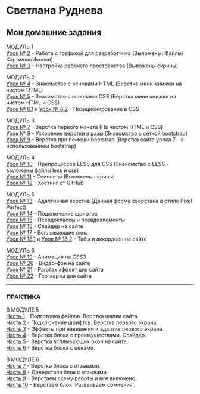 # Светлана Руднева
## Мои домашние задания

МОДУЛЬ 1  
[Урок № 2](https://github.com/rudneva-sveta/rudneva-sveta.github.io/tree/master/lesson_2/site/img "УРОК № 2 (Работа с графикой для разработчика)") - Работа с графикой для разработчика (Выложены: Файлы/Картинки/Иконки)  
[Урок № 3](https://github.com/rudneva-sveta/rudneva-sveta.github.io/tree/master/lesson_3 "УРОК № 3 (Настройка рабочего пространства)") - Настройка рабочего пространства (Выложены скрины)  
  
МОДУЛЬ 2  
[Урок № 4](https://rudneva-sveta.github.io/lesson_4/project/src/ "УРОК № 4 (Знакомство с основами HTML)") - Знакомство с основами HTML (Верстка мини-книжки на чистом HTML)  
[Урок № 5](https://rudneva-sveta.github.io/lesson_5/project/src/ "УРОК № 5 (Знакомство с основами CSS)") - Знакомство с основами CSS (Верстка мини книжки на чистом HTML и CSS)  
[Урок № 6.1](https://rudneva-sveta.github.io/lesson_6/1/ "Урок № 6.1") и [Урок № 6.2](https://rudneva-sveta.github.io/lesson_6/2/ "Урок № 6.2") - Позиционирование в CSS  
  
МОДУЛЬ 3  
[Урок № 7](https://rudneva-sveta.github.io/lesson_7/project/ "УРОК № 7 (Верстка первого макета)") - Верстка первого макета (На чистом HTML и CSS)  
[Урок № 8](https://rudneva-sveta.github.io/lesson_8/project/ "УРОК № 8 (Ускорение верстки в разы)") - Ускорение верстки в разы (Знакомство  с сеткой bootstrap)  
[Урок № 9](https://rudneva-sveta.github.io/lesson_9/project-bootstrap/ "УРОК № 9 (Верстка при помощи bootstrap)") - Верстка при помощи bootstrap (Верстка сайта урока 7 - с использованием bootstrap)  
  
МОДУЛЬ 4  
[Урок № 10](https://github.com/rudneva-sveta/rudneva-sveta.github.io/tree/master/lesson_10/project/src "УРОК № 10 (Препроцессор LESS для CSS)") - Препроцессор LESS для CSS (Знакомство с LESS - выложены файлы less и css)  
[Урок № 11](https://github.com/rudneva-sveta/rudneva-sveta.github.io/tree/master/lesson_11 "УРОК № 11 (Сниппеты)") - Сниппеты (Выложены скрины)  
[Урок № 12](https://rudneva-sveta.github.io/ "УРОК № 12 (Хостинг от GitHub)") - Хостинг от GitHub
  
МОДУЛЬ 5  
[Урок № 13](https://rudneva-sveta.github.io/lesson_13/ "УРОК № 13 (Адаптивная верстка)") - Адаптивная верстка (Данная форма сверстана в стиле Pixel Perfect)  
[Урок № 14](https://rudneva-sveta.github.io/lesson_14/fonts-viewer/ "УРОК № 14 (Подключение шрифтов)") - Подключение шрифтов  
[Урок № 15](https://rudneva-sveta.github.io/lesson_15/ "УРОК № 15 (Псевдоклассы и псевдоэлементы)") - Псевдоклассы и псевдоэлементы  
[Урок № 16](https://rudneva-sveta.github.io/lesson_16/ "УРОК № 16 (Слайдер на сайте)") - Слайдер на сайте  
[Урок № 17](https://rudneva-sveta.github.io/lesson_17/ "УРОК № 17 (Всплывающие окна)") - Всплывающие окна  
[Урок № 18.1](https://rudneva-sveta.github.io/lesson_18/1/ "Урок № 18.1 - Табы") и [Урок № 18.2](https://rudneva-sveta.github.io/lesson_18/2/ "Урок № 18.2 - Аккордеон") - Табы и аккордеон на сайте  
  
МОДУЛЬ 6  
[Урок № 19](https://rudneva-sveta.github.io/lesson_19/index.html "УРОК № 19 (Анимация на CSS3)") - Анимация на CSS3  
[Урок № 20](https://rudneva-sveta.github.io/lesson_20/ "УРОК № 20 (Видео-фон на сайте)") - Видео-фон на сайте  
[Урок № 21](https://rudneva-sveta.github.io/lesson_21/ "УРОК № 21 (Parallax эффект для сайта)") - Parallax эффект для сайта  
[Урок № 22](https://rudneva-sveta.github.io/lesson_22/ "УРОК № 22 (Гео-карты для сайта)") - Гео-карты для сайта

  
* * * * *   
### ПРАКТИКА  
  
В МОДУЛЕ 5  
[Часть 1](rudneva-sveta.github.io/practice_1/project/src/ "ПРАКТИКА - ЧАСТЬ 1 (Подготовка файлов. Верстка шапки сайта)") - Подготовка файлов. Верстка шапки сайта.  
[Часть 2](https://rudneva-sveta.github.io/practice_2/project/src/ "ПРАКТИКА - ЧАСТЬ 2 (Подключение шрифтов. Верстка первого экрана)") - Подключение шрифтов. Верстка первого экрана.  
[Часть 3](https://rudneva-sveta.github.io/practice_3/project/src/ "ПРАКТИКА - ЧАСТЬ 3 (Эффекты при наведении и адаптив первого экрана)") - Эффекты при наведении и адаптив первого экрана.  
[Часть 4](https://rudneva-sveta.github.io/practice_4/project/src/ "ПРАКТИКА - ЧАСТЬ 4 (Верстка блока с преимуществами. Слайдер)") - Верстка блока с преимуществами. Слайдер.  
[Часть 5](https://rudneva-sveta.github.io/practice_5/project/src/ "ПРАКТИКА - ЧАСТЬ 5 (Верстка всплывающих окон на сайте)") - Верстка всплывающих окон на сайте.  
[Часть 6](https://rudneva-sveta.github.io/practice_6/project/src/ "ПРАКТИКА - ЧАСТЬ 6 (Верстка блока с ценами)") - Верстка блока с ценами.  
  
В МОДУЛЕ 6  
[Часть 7](https://rudneva-sveta.github.io/practice_7/project/src/ "ПРАКТИКА - ЧАСТЬ 7 (Верстка блока с отзывами)") - Верстка блока с отзывами.  
[Часть 8](https://rudneva-sveta.github.io/practice_8/project/src/ "ПРАКТИКА - ЧАСТЬ 8 (Доверстали блок с отзывами)") - Доверстали блок с отзывами.  
[Часть 9](https://rudneva-sveta.github.io/practice_9/project/src/ "ПРАКТИКА - ЧАСТЬ 9 (Верстаем схему работы и все включено)") - Верстаем схему работы и все включено.  
[Часть 10](https://rudneva-sveta.github.io/practice_10/project/src/ "ПРАКТИКА - ЧАСТЬ 10 (Верстаем блок 'Развеиваем сомнения')") - Верстаем блок 'Развеиваем сомнения'.
